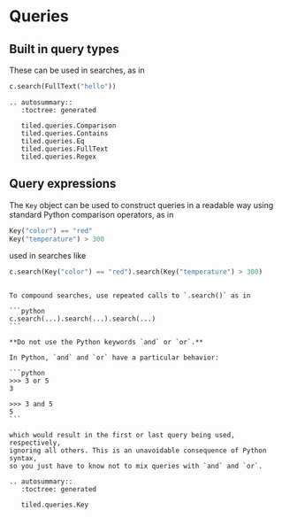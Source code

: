 # Queries

## Built in query types

These can be used in searches, as in

```python
c.search(FullText("hello"))
```

```{eval-rst}
.. autosummary::
   :toctree: generated

   tiled.queries.Comparison
   tiled.queries.Contains
   tiled.queries.Eq
   tiled.queries.FullText
   tiled.queries.Regex
```

## Query expressions

The `Key` object can be used to construct queries in a readable way using
standard Python comparison operators, as in

```python
Key("color") == "red"
Key("temperature") > 300
```

used in searches like

```python
c.search(Key("color") == "red").search(Key("temperature") > 300)
```

````{warning}

To compound searches, use repeated calls to `.search()` as in

```python
c.search(...).search(...).search(...)
```

**Do not use the Python keywords `and` or `or`.**

In Python, `and` and `or` have a particular behavior:

```python
>>> 3 or 5
3

>>> 3 and 5
5
```

which would result in the first or last query being used, respectively,
ignoring all others. This is an unavoidable consequence of Python syntax,
so you just have to know not to mix queries with `and` and `or`.

````


```{eval-rst}
.. autosummary::
   :toctree: generated

   tiled.queries.Key
```

